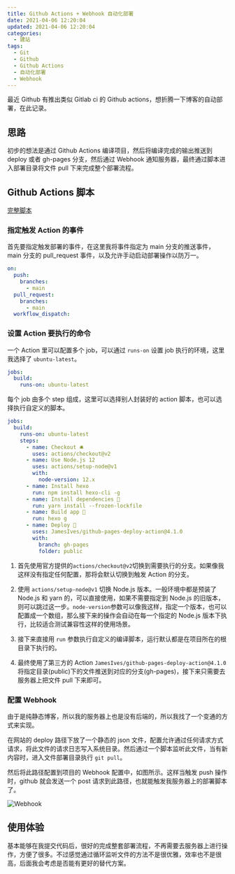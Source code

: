 ```yaml
---
title: Github Actions + Webhook 自动化部署
date: 2021-04-06 12:20:04
updated: 2021-04-06 12:20:04
categories:
  - 建站
tags:
  - Git
  - Github
  - Github Actions
  - 自动化部署
  - Webhook
---
```


最近 Github 有推出类似 Gitlab ci 的 Github actions，想折腾一下博客的自动部署，在此记录。

<!--more-->

## 思路

初步的想法是通过 Github Actions 编译项目，然后将编译完成的输出推送到 deploy 或者 gh-pages 分支，然后通过 Webhook 通知服务器，最终通过脚本进入部署目录将文件 pull 下来完成整个部署流程。

## Github Actions 脚本

[完整脚本](https://github.com/ZvonimirSun/my-hexo-blog/blob/9cac15aa522a46ed66a707c338ed229d20dadc19/.github/workflows/deploy.yml)

### 指定触发 Action 的事件

首先要指定触发部署的事件，在这里我将事件指定为 main 分支的推送事件，main 分支的 pull_request 事件，以及允许手动启动部署操作以防万一。

```yaml
on:
  push:
    branches:
      - main
  pull_request:
    branches:
      - main
  workflow_dispatch:
```

### 设置 Action 要执行的命令

一个 Action 里可以配置多个 job，可以通过 `runs-on` 设置 job 执行的环境，这里我选择了 `ubuntu-latest`。

```yaml
jobs:
  build:
    runs-on: ubuntu-latest
```

每个 job 由多个 step 组成，这里可以选择别人封装好的 action 脚本，也可以选择执行自定义的脚本。

```yaml
jobs:
  build:
    runs-on: ubuntu-latest
    steps:
      - name: Checkout 🛎️
        uses: actions/checkout@v2
      - name: Use Node.js 12
        uses: actions/setup-node@v1
        with:
          node-version: 12.x
      - name: Install hexo
        run: npm install hexo-cli -g
      - name: Install dependencies 🔧
        run: yarn install --frozen-lockfile
      - name: Build app 🔧
        run: hexo g
      - name: Deploy 🚀
        uses: JamesIves/github-pages-deploy-action@4.1.0
        with:
          branch: gh-pages
          folder: public
```

1. 首先使用官方提供的`actions/checkout@v2`切换到需要执行的分支。如果像我这样没有指定任何配置，那将会默认切换到触发 Action 的分支。

2. 使用 `actions/setup-node@v1` 切换 Node.js 版本。一般环境中都是预装了 Node.js 和 yarn 的，可以直接使用，如果不需要指定到 Node.js 的旧版本，则可以跳过这一步。`node-version`参数可以像我这样，指定一个版本，也可以配置成一个数组，那么接下来的操作会自动在每一个指定的 Node.js 版本下执行，比较适合测试兼容性这样的使用场景。

3. 接下来直接用 `run` 参数执行自定义的编译脚本，运行默认都是在项目所在的根目录下执行的。

4. 最终使用了第三方的 Action `JamesIves/github-pages-deploy-action@4.1.0`将指定目录(public)下的文件推送到对应的分支(gh-pages)，接下来只需要去服务器上把文件 pull 下来即可。

### 配置 Webhook

由于是纯静态博客，所以我的服务器上也是没有后端的，所以我找了一个变通的方式来实现。

在网站的 deploy 路径下放了一个静态的 json 文件，配置允许通过任何请求方式请求，将此文件的请求日志写入系统目录。然后通过一个脚本监听此文件，当有新内容时，进入文件部署目录执行 `git pull`。

然后将此路径配置到项目的 Webhook 配置中，如图所示。这样当触发 push 操作时，github 就会发送一个 post 请求到此路径，也就能触发我服务器上的部署脚本了。

![Webhook](https://img.iszy.xyz/20210923132313.png)

## 使用体验

基本能够在我提交代码后，很好的完成整套部署流程，不再需要去服务器上进行操作，方便了很多。不过感觉通过循环监听文件的方法不是很优雅，效率也不是很高，后面我会考虑是否能有更好的替代方案。
